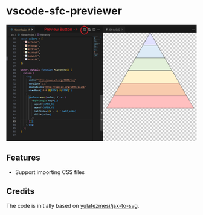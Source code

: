 # vscode-sfc-previewer

![demo](demo.png)

## Features

- Support importing CSS files

## Credits

The code is initially based on [yulafezmesi/jsx-to-svg](https://github.com/yulafezmesi/jsx-to-svg).
